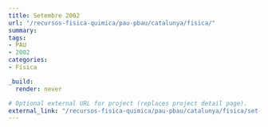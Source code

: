 ```yaml
---
title: Setembre 2002
url: "/recursos-fisica-quimica/pau-pbau/catalunya/fisica/"
summary:
tags:
- PAU
- 2002
categories:
- Física

_build:
  render: never

# Optional external URL for project (replaces project detail page).
external_link: "/recursos-fisica-quimica/pau-pbau/catalunya/fisica/set-2002.pdf"
---
```


